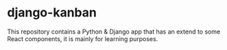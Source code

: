 # django-kanban
This repository contains a Python &amp; Django app that has an extend to some React components, it is mainly for learning purposes.
